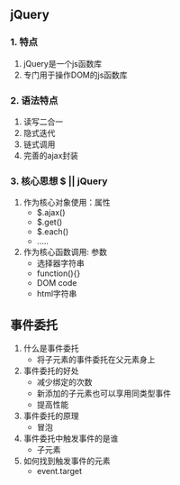 ## jQuery
### 1. 特点
1. jQuery是一个js函数库
2. 专门用于操作DOM的js函数库


### 2. 语法特点
1. 读写二合一
2. 隐式迭代
3. 链式调用
4. 完善的ajax封装


### 3. 核心思想 $ || jQuery
1. 作为核心对象使用：属性
    - $.ajax()
    - $.get()
    - $.each()
    - .....
2. 作为核心函数调用: 参数
    - 选择器字符串
    - function(){}
    - DOM code
    - html字符串

## 事件委托
1. 什么是事件委托
    - 将子元素的事件委托在父元素身上
2. 事件委托的好处
    - 减少绑定的次数
    - 新添加的子元素也可以享用同类型事件
    - 提高性能
3. 事件委托的原理
    - 冒泡
4. 事件委托中触发事件的是谁
    - 子元素
5. 如何找到触发事件的元素
    - event.target
